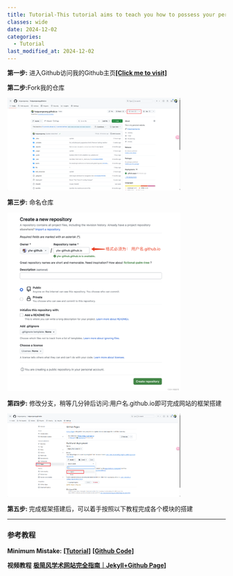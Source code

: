 ```yaml
---
title: Tutorial-This tutorial aims to teach you how to possess your personal website
classes: wide
date: 2024-12-02
categories: 
  - Tutorial
last_modified_at: 2024-12-02
---
```




<div style="text-align: justify;">
  <p><strong>第一步:</strong> 进入Github访问我的Github主页<a href="https://github.com/huiguangwang/huiguangwang.github.io"><b>[Click me to visit]</b></a>
  </p>
  <p><strong>第二步:</strong>Fork我的仓库
  </p>
</div>

<div style="text-align: center; width: 400px;">
  <img src="/web_resources/post/Snipaste_2024-12-02_22-19-51.png" alt="image">
</div>

<div style="text-align: justify;">
  <p><strong>第三步:</strong> 命名仓库
  </p>
</div>

<div style="text-align: center; width: 400px;">
  <img src="/web_resources/post/name.png" alt="image">
</div>

<div style="text-align: justify;">
  <p><strong>第四步:</strong> 修改分支，稍等几分钟后访问:用户名.github.io即可完成网站的框架搭建
  </p>
</div>

<div style="text-align: center; width: 400px;">
  <img src="/web_resources/post/修改分支.png" alt="image">
</div>
<div style="text-align: justify;">
  <p><strong>第五步: </strong>完成框架搭建后，可以着手按照以下教程完成各个模块的搭建
  </p>
</div>

---
### 参考教程


<div style="text-align: justify;">
  <p><strong>Minimum Mistake:</strong>
  <a href="https://mmistakes.github.io/minimal-mistakes/docs/quick-start-guide/"><b>[Tutorial]</b></a>
  <a href="https://github.com/mmistakes/minimal-mistakes"><b>[Github Code]</b></a>
  </p>


  <p><strong>视频教程</strong>
  <a href="https://www.bilibili.com/video/BV1ja4y1G7tX/?spm_id_from=333.337.search-card.all.click&vd_source=423235ba3c8c6b4fb4962ae292f89130"><b>极简风学术网站完全指南｜Jekyll+Github Page]</b></a>
  </p>

</div>





